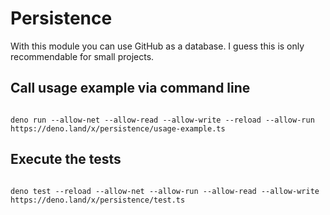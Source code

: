 # Persistence

With this module you can use GitHub as a database. I guess this is only recommendable for small projects.


## Call usage example via command line
```

deno run --allow-net --allow-read --allow-write --reload --allow-run https://deno.land/x/persistence/usage-example.ts

```

## Execute the tests
```

deno test --reload --allow-net --allow-run --allow-read --allow-write https://deno.land/x/persistence/test.ts

``` 


